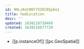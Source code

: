 ```yaml
---
id: 00LsKet0DY7XZ6CNIp6o1
title: hadLocation
desc: ''
updated: 1638116710469
created: 1638116677729
---
```




- [[p.instanceOf]] [[pc.GeoSpatial]]

